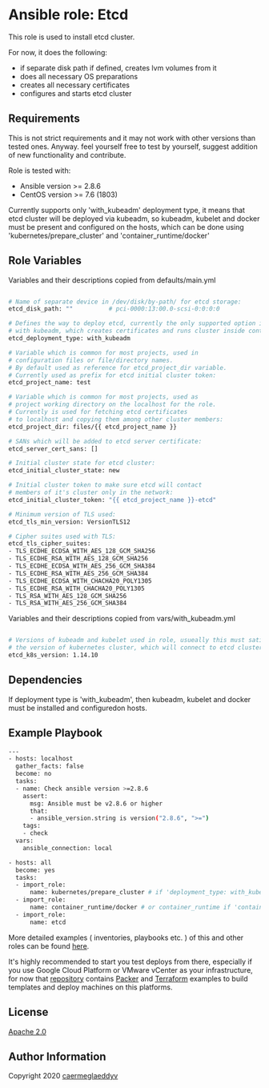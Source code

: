 Ansible role: Etcd
=========

This role is used to install etcd cluster.

For now, it does the following:
- if separate disk path if defined, creates lvm volumes from it
- does all necessary OS preparations
- creates all necessary certificates
- configures and starts etcd cluster


Requirements
------------

This is not strict requirements and it may not work with other versions than tested ones.
Anyway. feel yourself free to test by yourself, suggest addition of new functionality and contribute.

Role is tested with:
- Ansible version >= 2.8.6
- CentOS version >= 7.6 (1803)

Currently supports only 'with_kubeadm' deployment type, it means that etcd cluster will be deployed via kubeadm, so kubeadm, kubelet and docker must be present and configured on the hosts, which can be done using 'kubernetes/prepare_cluster' and 'container_runtime/docker'


Role Variables
--------------

Variables and their descriptions copied from defaults/main.yml

```bash

# Name of separate device in /dev/disk/by-path/ for etcd storage:
etcd_disk_path: ""          # pci-0000:13:00.0-scsi-0:0:0:0

# Defines the way to deploy etcd, currently the only supported option is
# with kubeadm, which creates certificates and runs cluster inside containers:
etcd_deployment_type: with_kubeadm

# Variable which is common for most projects, used in 
# configuration files or file/directory names.
# By default used as reference for etcd_project_dir variable.
# Currently used as prefix for etcd initial cluster token:
etcd_project_name: test

# Variable which is common for most projects, used as
# project working directory on the localhost for the role.
# Currently is used for fetching etcd certificates
# to localhost and copying them among other cluster members:
etcd_project_dir: files/{{ etcd_project_name }}

# SANs which will be added to etcd server certificate:
etcd_server_cert_sans: []

# Initial cluster state for etcd cluster:
etcd_initial_cluster_state: new

# Initial cluster token to make sure etcd will contact
# members of it's cluster only in the network:
etcd_initial_cluster_token: "{{ etcd_project_name }}-etcd"

# Minimum version of TLS used:
etcd_tls_min_version: VersionTLS12

# Cipher suites used with TLS:
etcd_tls_cipher_suites:
- TLS_ECDHE_ECDSA_WITH_AES_128_GCM_SHA256
- TLS_ECDHE_RSA_WITH_AES_128_GCM_SHA256
- TLS_ECDHE_ECDSA_WITH_AES_256_GCM_SHA384
- TLS_ECDHE_RSA_WITH_AES_256_GCM_SHA384
- TLS_ECDHE_ECDSA_WITH_CHACHA20_POLY1305
- TLS_ECDHE_RSA_WITH_CHACHA20_POLY1305
- TLS_RSA_WITH_AES_128_GCM_SHA256
- TLS_RSA_WITH_AES_256_GCM_SHA384

```

Variables and their descriptions copied from vars/with_kubeadm.yml

```bash

# Versions of kubeadm and kubelet used in role, usueally this must satisfy
# the version of kubernetes cluster, which will connect to etcd cluster:
etcd_k8s_version: 1.14.10

```

Dependencies
------------

If deployment type is 'with_kubeadm', then kubeadm, kubelet and docker must be installed and configuredon hosts.


Example Playbook
----------------

```bash
---
- hosts: localhost
  gather_facts: false
  become: no
  tasks:
  - name: Check ansible version >=2.8.6
    assert:
      msg: Ansible must be v2.8.6 or higher
      that:
      - ansible_version.string is version("2.8.6", ">=")
    tags:
    - check
  vars:
    ansible_connection: local

- hosts: all
  become: yes
  tasks:
  - import_role:
      name: kubernetes/prepare_cluster # if 'deployment_type: with_kubeadm' is set
  - import_role:
      name: container_runtime/docker # or container_runtime if 'container_runtime_name: docker' is set in variables
  - import_role:
      name: etcd

```

More detailed examples ( inventories, playbooks etc. ) of this and other roles can be found [here](https://github.com/caermeglaeddyv/examples/tree/dev/ansible).

It's highly recommended to start you test deploys from there, especially if you use Google Cloud Platform or VMware vCenter as your infrastructure, for now that [repository](https://github.com/caermeglaeddyv/examples) contains [Packer](https://github.com/caermeglaeddyv/examples/tree/dev/packer) and [Terraform](https://github.com/caermeglaeddyv/examples/tree/dev/terraform) examples to build templates and deploy machines on this platforms.


License
-------

[Apache 2.0](https://github.com/caermeglaeddyv/ansible-role-rear/blob/dev/LICENSE)


Author Information
------------------

Copyright 2020 [caermeglaeddyv](https://github.com/caermeglaeddyv)
